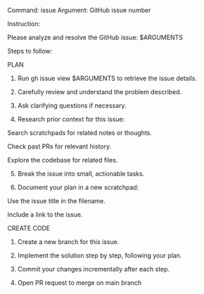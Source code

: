 Command: issue
Argument: GitHub issue number

Instruction:

Please analyze and resolve the GitHub issue: $ARGUMENTS

Steps to follow:

PLAN

1. Run gh issue view $ARGUMENTS to retrieve the issue details.


2. Carefully review and understand the problem described.


3. Ask clarifying questions if necessary.


4. Research prior context for this issue:

Search scratchpads for related notes or thoughts.

Check past PRs for relevant history.

Explore the codebase for related files.



5. Break the issue into small, actionable tasks.


6. Document your plan in a new scratchpad:

Use the issue title in the filename.

Include a link to the issue.




CREATE CODE

1. Create a new branch for this issue.


2. Implement the solution step by step, following your plan.


3. Commit your changes incrementally after each step.
4. Open PR request to merge on main branch
